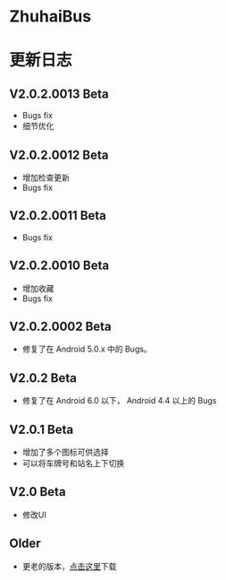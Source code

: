 # ZhuhaiBus

# 更新日志

## V2.0.2.0013 Beta

- Bugs fix
- 细节优化

## V2.0.2.0012 Beta

- 增加检查更新
- Bugs fix

## V2.0.2.0011 Beta

- Bugs fix

## V2.0.2.0010 Beta

- 增加收藏
- Bugs fix

## V2.0.2.0002 Beta

- 修复了在 Android 5.0.x 中的 Bugs。

## V2.0.2 Beta

- 修复了在 Android 6.0 以下， Android 4.4 以上的 Bugs

## V2.0.1 Beta

- 增加了多个图标可供选择
- 可以将车牌号和站名上下切换

## V2.0 Beta

- 修改UI

## Older

- 更老的版本，[点击这里](https://lab.yhtng.com/ZhuhaiBus/zhuhaibus-debug-0.9.1.apk)下载